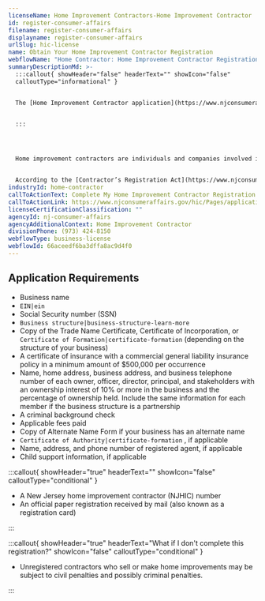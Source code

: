 ```yaml
---
licenseName: Home Improvement Contractors-Home Improvement Contractor
id: register-consumer-affairs
filename: register-consumer-affairs
displayname: register-consumer-affairs
urlSlug: hic-license
name: Obtain Your Home Improvement Contractor Registration
webflowName: "Home Contractor: Home Improvement Contractor Registration"
summaryDescriptionMd: >-
  :::callout{ showHeader="false" headerText="" showIcon="false"
  calloutType="informational" }


  The [Home Improvement Contractor application](https://www.njconsumeraffairs.gov/hic/Applications/Home-Improvement-Contractor-Application-for-Initial-Registration.pdf) includes an FAQ section.


  :::




  Home improvement contractors are individuals and companies involved in repairing, renovating, modernizing, installing, replacing, improving, restoring, painting, constructing, remodeling, moving, or demolishing **residential** or **noncommercial** properties.


  According to the [Contractor’s Registration Act](https://www.njconsumeraffairs.gov/Statutes/Contractors-Registration-Act.pdf), if you or your business is involved in any of the activities mentioned above, you must register as a home improvement contractor.
industryId: home-contractor
callToActionText: Complete My Home Improvement Contractor Registration
callToActionLink: https://www.njconsumeraffairs.gov/hic/Pages/applications.aspx
licenseCertificationClassification: ""
agencyId: nj-consumer-affairs
agencyAdditionalContext: Home Improvement Contractor
divisionPhone: (973) 424-8150
webflowType: business-license
webflowId: 66aceedf6ba3dffa8ac9d4f0
---
```


## Application Requirements

- Business name
- `EIN|ein`
- Social Security number (SSN)
- `Business structure|business-structure-learn-more`
- Copy of the Trade Name Certificate, Certificate of Incorporation, or `Certificate of Formation|certificate-formation` (depending on the structure of your business)
- A certificate of insurance with a commercial general liability insurance policy in a minimum amount of $500,000 per occurrence
- Name, home address, business address, and business telephone number of each owner, officer, director, principal, and stakeholders with an ownership interest of 10% or more in the business and the percentage of ownership held. Include the same information for each member if the business structure is a partnership
- A criminal background check
- Applicable fees paid
- Copy of Alternate Name Form if your business has an alternate name
- `Certificate of Authority|certificate-formation` , if applicable
- Name, address, and phone number of registered agent<insert contextual info>, if applicable
- Child support information, if applicable

:::callout{ showHeader="true" headerText="" showIcon="false" calloutType="conditional" }

- A New Jersey home improvement contractor (NJHIC) number
- An official paper registration received by mail (also known as a registration card)

:::

:::callout{ showHeader="true" headerText="What if I don't complete this registration?" showIcon="false" calloutType="conditional" }

- Unregistered contractors who sell or make home improvements may be subject to civil penalties and possibly criminal penalties.

:::
